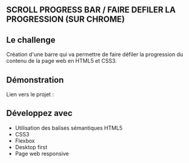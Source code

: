 ## SCROLL PROGRESS BAR / FAIRE DEFILER LA PROGRESSION (SUR CHROME)

## Le challenge

Création d'une barre qui va permettre de faire défiler la progression du contenu de la page web en HTML5 et CSS3.

## Démonstration

Lien vers le projet :

## Développez avec

- Utilisation des balises sémantiques HTML5
- CSS3
- Flexbox
- Desktop first
- Page web responsive
